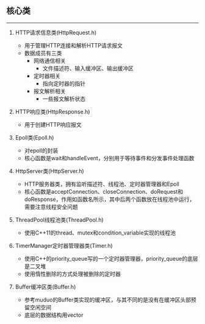 ## 核心类

---

1. HTTP请求信息类(HttpRequest.h)
    - 用于管理HTTP连接和解析HTTP请求报文
    - 数据成员有三类
        - 网络通信相关
            - 文件描述符、输入缓冲区、输出缓冲区
        - 定时器相关
            - 指向定时器的指针
        - 报文解析相关
            - 一些报文解析状态

2. HTTP响应类(HttpResponse.h)
    - 用于创建HTTP响应报文

3. Epoll类(Epoll.h)
    - 对epoll的封装
    - 核心函数是wait和handleEvent，分别用于等待事件和分发事件处理函数

4. HttpServer类(HttpServer.h)
    - HTTP服务器类，拥有监听描述符、线程池、定时器管理器和Epoll
    - 核心函数是acceptConnection、closeConnection、doRequest和doResponse，作用如函数名所示，其中后两个函数放在线程池中运行，需要注意线程安全问题

5. ThreadPool线程池类(ThreadPool.h)
    - 使用C++11的thread、mutex和condition_variable实现的线程池

6. TimerManager定时器管理器类(Timer.h)
    - 使用C++的priority_queue写的一个定时器管理器，priority_queue的底层是二叉堆
    - 使用惰性删除的方式处理被删除的定时器

7. Buffer缓冲区类(Buffer.h)
    - 参考muduo的Buffer类实现的缓冲区，与其不同的是没有在缓冲区头部预留空闲空间
    - 底层的数据结构用vector<char>
